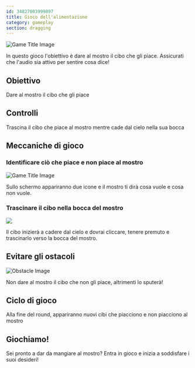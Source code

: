 ```yaml
---
id: 34827003999897
title: Gioco dell'alimentazione
category: gameplay
section: dragging
---
```

![Game Title Image](https://help.studycat.com/hc/article_attachments/34827003977625)

In questo gioco l'obiettivo è dare al mostro il cibo che gli piace. Assicurati che l'audio sia attivo per sentire cosa dice!

## Obiettivo

Dare al mostro il cibo che gli piace

## Controlli

Trascina il cibo che piace al mostro mentre cade dal cielo nella sua bocca

## Meccaniche di gioco

### Identificare ciò che piace e non piace al mostro

![Game Title Image](https://help.studycat.com/hc/article_attachments/34827003977625)

Sullo schermo appariranno due icone e il mostro ti dirà cosa vuole e cosa non vuole.

### Trascinare il cibo nella bocca del mostro

![](https://help.studycat.com/hc/article_attachments/34976665858457)

Il cibo inizierà a cadere dal cielo e dovrai cliccare, tenere premuto e trascinarlo verso la bocca del mostro.

## Evitare gli ostacoli

![Obstacle Image](https://help.studycat.com/hc/article_attachments/34826992367897)

Non dare al mostro il cibo che non gli piace, altrimenti lo sputerà!

## Ciclo di gioco

Alla fine del round, appariranno nuovi cibi che piacciono e non piacciono al mostro

## Giochiamo!

Sei pronto a dar da mangiare al mostro? Entra in gioco e inizia a soddisfare i suoi desideri!

